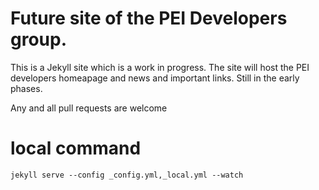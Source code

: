 # Future site of the PEI Developers group.
This is a Jekyll site which is a work in progress. The site will host the PEI developers homeapage and news and important links. 
Still in the early phases.

Any and all pull requests are welcome

# local command
```
jekyll serve --config _config.yml,_local.yml --watch
```
